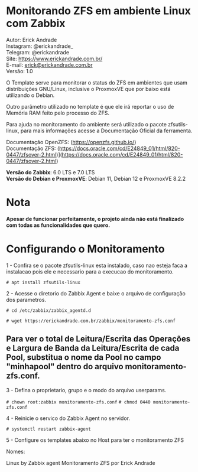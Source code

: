# Monitorando ZFS em ambiente Linux com Zabbix

Autor: Erick Andrade  
Instagram: @erickandrade_  
Telegram: @erickandrade  
Site: https://www.erickandrade.com.br/  
E-mail: erick@erickandrade.com.br  
Versão: 1.0  


O Template serve para monitorar o status do ZFS em ambientes que usam distribuições GNU/Linux, inclusive o ProxmoxVE que por baixo está utilizando o Debian.

Outro parâmetro utilizado no template é que ele irá reportar o uso de Memória RAM feito pelo processo do ZFS.

Para ajuda no monitoramento do ambiente será utilizado o pacote zfsutils-linux, para mais informações acesse a Documentação Oficial da ferramenta.

Documentação OpenZFS: (https://openzfs.github.io/)  
Documentação ZFS: (https://docs.oracle.com/cd/E24849_01/html/820-0447/zfsover-2.html)](https://docs.oracle.com/cd/E24849_01/html/820-0447/zfsover-2.html)  

**Versão do Zabbix**: 6.0 LTS e 7.0 LTS  
**Versão do Debian e ProxmoxVE**: Debian 11, Debian 12 e ProxmoxVE 8.2.2

# Nota
**Apesar de funcionar perfeitamente, o projeto ainda não está finalizado com todas as funcionalidades que quero.**  

# Configurando o Monitoramento

1 - Confira se o pacote zfsutils-linux esta instalado, caso nao esteja faca a instalacao pois ele e necessario para a execucao do monitoramento.

`# apt install zfsutils-linux`

2 - Acesse o diretorio do Zabbix Agent e baixe o arquivo de configuração dos parametros.

`# cd /etc/zabbix/zabbix_agentd.d`

`# wget https://erickandrade.com.br/zabbix/monitoramento-zfs.conf`

## Para ver o total de Leitura/Escrita das Operações e Largura de Banda da Leitura/Escrita de cada Pool, substitua o nome da Pool no campo "minhapool" dentro do arquivo monitoramento-zfs.conf.  

3 - Defina o proprietario, grupo e o modo do arquivo userparams.

`# chown root:zabbix monitoramento-zfs.conf`
`# chmod 0440 monitoramento-zfs.conf`

4 - Reinicie o servico do Zabbix Agent no servidor.

`# systemctl restart zabbix-agent`

5 - Configure os templates abaixo no Host para ter o monitoramento ZFS

Nomes:

  Linux by Zabbix agent
  Monitoramento ZFS por Erick Andrade
